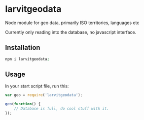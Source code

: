 # larvitgeodata
Node module for geo data, primarily ISO territories, languages etc

Currently only reading into the database, no javascript interface.

## Installation

```bash
npm i larvitgeodata;
```

## Usage

In your start script file, run this:

```javascript
var geo = require('larvitgeodata');

geo(function() {
	// Database is full, do cool stuff with it.
});
```